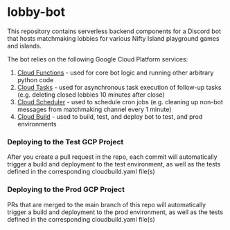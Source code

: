 # lobby-bot

This repository contains serverless backend components for a Discord bot that hosts matchmaking lobbies for various Nifty Island playground games and islands.

The bot relies on the following Google Cloud Platform services:
1. [Cloud Functions](https://cloud.google.com/functions) - used for core bot logic and running other arbitrary python code
2. [Cloud Tasks](https://cloud.google.com/tasks) - used for asynchronous task execution of follow-up tasks (e.g. deleting closed lobbies 10 minutes after close)
3. [Cloud Scheduler](https://cloud.google.com/scheduler) - used to schedule cron jobs (e.g. cleaning up non-bot messages from matchmaking channel every 1 minute)
4. [Cloud Build](https://cloud.google.com/build) - used to build, test, and deploy bot to test, and prod environments

### Deploying to the Test GCP Project
  
After you create a pull request in the repo, each commit will automatically trigger a build and deployment to the test environment, as well as the tests defined in the corresponding cloudbuild.yaml file(s)
  
### Deploying to the Prod GCP Project
  
PRs that are merged to the main branch of this repo will automatically trigger a build and deployment to the prod environment, as well as the tests defined in the corresponding cloudbuild.yaml file(s)
